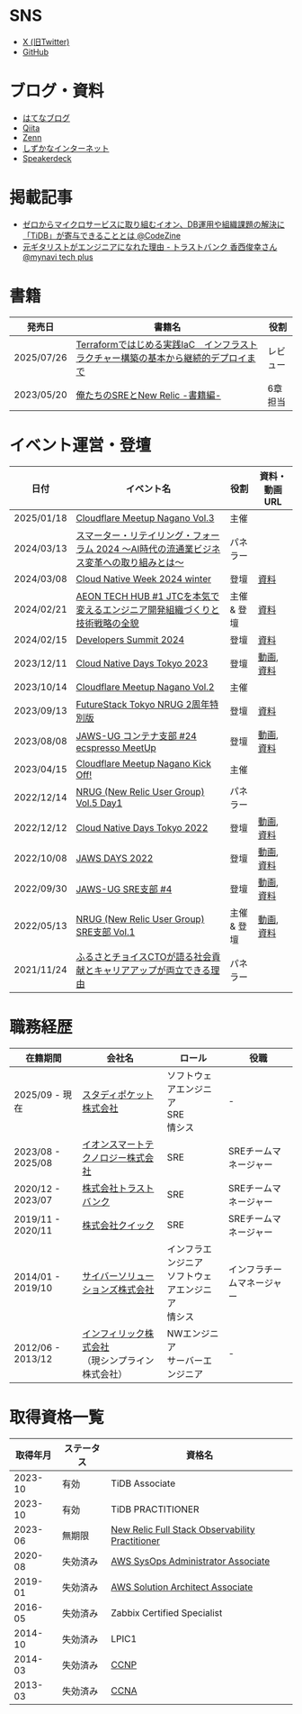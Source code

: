 # SNS
- [X (旧Twitter)](https://twitter.com/Tocyuki)
- [GitHub](https://github.com/Tocyuki)

# ブログ・資料
- [はてなブログ](https://blog.tocyuki.com/)
- [Qiita](https://qiita.com/Tocyuki)
- [Zenn](https://zenn.dev/tocyuki)
- [しずかなインターネット](https://sizu.me/tocyuki)
- [Speakerdeck](https://speakerdeck.com/tocyuki)

# 掲載記事
- [ゼロからマイクロサービスに取り組むイオン、DB運用や組織課題の解決に「TiDB」が寄与できることとは @CodeZine](https://codezine.jp/article/detail/19147)
- [元ギタリストがエンジニアになれた理由 - トラストバンク 香西俊幸さん @mynavi tech plus](https://news.mynavi.jp/techplus/article/10man-engineer_interview-3/)

# 書籍
| 発売日 | 書籍名 | 役割 |
| --- | --- | --- |
|2025/07/26|[Terraformではじめる実践IaC　インフラストラクチャー構築の基本から継続的デプロイまで](https://books.rakuten.co.jp/rb/18251318/)|レビュー|
|2023/05/20|[俺たちのSREとNew Relic -書籍編-](https://techbookfest.org/product/mH7sfRsGupWnvD8iECpAdz?productVariantID=br2EypiwcJGM0EvW2e4PKV)|6章担当|


# イベント運営・登壇
| 日付 | イベント名 | 役割 | 資料・動画URL |
| --- | --- | --- | --- |
|2025/01/18|[Cloudflare Meetup Nagano Vol.3](https://cfm-cts.connpass.com/event/338020/)|主催||
|2024/03/13|[スマーター・リテイリング・フォーラム 2024 ～AI時代の流通業ビジネス変革への取り組みとは～](https://info.microsoft.com/JA-NoGEP-CATALOG-FY24-01Jan-31-SmarterRetailingForum2024InitiativesforDistributionBusinessTransformationintheAgeofAI-SREVM32102_Catalog-Display-Page.html)|パネラー||
|2024/03/08|[Cloud Native Week 2024 winter](https://members09.live.itmedia.co.jp/library/NjUzNjc%253D)|登壇|[資料](https://speakerdeck.com/tocyuki/background-of-hashicorp-product-introduction-and-future-prospects)|
|2024/02/21|[AEON TECH HUB #1 JTCを本気で変えるエンジニア開発組織づくりと技術戦略の全貌](https://aeon.connpass.com/event/308065/)|主催 & 登壇|[資料](https://speakerdeck.com/tocyuki/what-we-aim-for-with-aeon-tech-hub)|
|2024/02/15|[Developers Summit 2024](https://event.shoeisha.jp/devsumi/20240215/session/4786)|登壇|[資料](https://speakerdeck.com/tocyuki/developers-summit-2024-tidb-sponsor-session)|
|2023/12/11|[Cloud Native Days Tokyo 2023](https://cloudnativedays.jp/cndt2023/)|登壇|[動画](https://cloudnativedays.jp/cndt2023/talks/2078), [資料](https://speakerdeck.com/tocyuki/what-happened-when-aeon-adopted-kubernetes)|
|2023/10/14|[Cloudflare Meetup Nagano Vol.2](https://cfm-cts.connpass.com/event/295067/)|主催||
|2023/09/13|[FutureStack Tokyo NRUG 2周年特別版](https://nrug.connpass.com/event/290339/)|登壇|[資料](https://speakerdeck.com/tocyuki/futurestack-tokyo-nrug-2zhou-nian-te-bie-ban)|
|2023/08/08|[JAWS-UG コンテナ支部 #24 ecspresso MeetUp](https://jawsug-container.connpass.com/event/285124/)|登壇|[動画](https://www.youtube.com/live/Leic9Z4TTec), [資料](https://speakerdeck.com/tocyuki/i-love-ecspresso)|
|2023/04/15|[Cloudflare Meetup Nagano Kick Off!](https://cfm-cts.connpass.com/event/275197/)|主催||
|2022/12/14|[NRUG (New Relic User Group) Vol.5 Day1](https://nrug.connpass.com/event/265357/)|パネラー||
|2022/12/12|[Cloud Native Days Tokyo 2022]()|登壇|[動画](https://cloudnativedays.jp/cndt2022/talks/1589), [資料](https://speakerdeck.com/tocyuki/aws-ecs-cicd-with-terraform-and-ecspresso)|
|2022/10/08|[JAWS DAYS 2022](https://jawsdays2022.jaws-ug.jp/)|登壇|[動画](https://www.youtube.com/watch?v=Pw_iqtakEr8), [資料](https://speakerdeck.com/tocyuki/cd-pipeline-2022-autumn)|
|2022/09/30|[JAWS-UG SRE支部 #4](https://jawsug-sre.connpass.com/event/257772/)|登壇|[動画](https://www.youtube.com/watch?v=9VqQHsoAH9Q&t=5893s), [資料](https://speakerdeck.com/tocyuki/aurora-reader-instance-for-analysis-made-with-terraform)|
|2022/05/13|[NRUG (New Relic User Group) SRE支部 Vol.1](https://nrug-sre.connpass.com/event/242783/)|主催 & 登壇|[動画](https://newrelic.com/jp/resources/presentations/nrug_sre_vol1), [資料](https://speakerdeck.com/tocyuki/sre-that-wants-to-empower-developers)|
|2021/11/24|[ふるさとチョイスCTOが語る社会貢献とキャリアアップが両立できる理由](https://techplay.jp/event/838128)|パネラー||

# 職務経歴
| 在籍期間 | 会社名 | ロール | 役職 |
| --- | --- | --- | --- |
|2025/09 - 現在|[スタディポケット株式会社](https://studypocket.ai/)|ソフトウェアエンジニア<br>SRE<br>情シス| - |
|2023/08 - 2025/08|[イオンスマートテクノロジー株式会社](https://www.aeon-st.co.jp/)|SRE|SREチームマネージャー|
|2020/12 - 2023/07|[株式会社トラストバンク](https://www.trustbank.co.jp/)|SRE|SREチームマネージャー|
|2019/11 - 2020/11|[株式会社クイック](https://919.jp/)|SRE|SREチームマネージャー|
|2014/01 - 2019/10|[サイバーソリューションズ株式会社](https://www.cybersolutions.co.jp/)|インフラエンジニア<br>ソフトウェアエンジニア<br>情シス|インフラチームマネージャー|
|2012/06 - 2013/12|[インフィリック株式会社](https://www.simpline.co.jp/)<br>（現シンプライン株式会社）|NWエンジニア<br>サーバーエンジニア| - |

# 取得資格一覧
| 取得年月 | ステータス | 資格名 |
| --- | --- | --- |
| 2023-10 | 有効 | TiDB Associate |
| 2023-10 | 有効 | TiDB PRACTITIONER |
| 2023-06 | 無期限 | [New Relic Full Stack Observability Practitioner](https://credentials.newrelic.com/991e233b-4799-450d-953d-61b35f37ccfe#gs.8lx6a8)|
| 2020-08 | 失効済み | [AWS SysOps Administrator Associate](https://www.credly.com/badges/a89b7ef2-1a34-41fd-8215-3eb479c41a00/public_url) |
| 2019-01 | 失効済み | [AWS Solution Architect Associate](https://www.credly.com/badges/85e7f087-d921-418a-a477-4b4684df41d3/public_url) |
| 2016-05 | 失効済み | Zabbix Certified Specialist |
| 2014-10 | 失効済み | LPIC1 |
| 2014-03 | 失効済み | [CCNP](https://www.credly.com/badges/b34a1d61-7116-4e92-8215-0dadfef3bcb5/public_url) |
| 2013-03 | 失効済み | [CCNA](https://www.credly.com/badges/875d70f4-3f72-4a21-95b3-c2f53b5fd957/public_url) |
